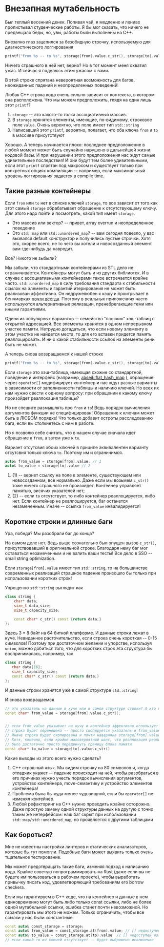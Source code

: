# Внезапная мутабельность

Был теплый весенний денек. Попивая чай, я медленно и лениво пролистывал студенческие работы. Я бы мог сказать, что ничего не предвещало беды, но, увы, работы были выполнены на C++.

Внезапно глаз зацепился за безобидную строчку, используемую для диагностического логгирования
```C++
printf("from %s -- to %s", storage[from].value.c_str(), storage[to].value.c_str());
``` 
Ничего страшного в ней нет, верно? Но в тот момент меня охватил ужас. И сейчас я поделюсь этим ужасом с вами.

В этой строке спрятана невероятная возможность для багов, неожиданных падений и неопределенных поведений!

Любая C++ строка кода очень сильно зависит от контекста, в котором она расположена.
Что мы можем предположить, глядя на один лишь этот `printf`?

1. `storage` -- это какого-то толка ассоциативный массив.
2. В `storage` хрянятся элементы, имеющие, по-видимому, строковое поле `value`. Очень вероятно, что поле имеет тип `std::string`
3. Написавший этот `printf`, вероятно, полагает, что оба ключа `from` и `to` в массиве присутствуют

Хорошо. А теперь начинается плохо: последнее предположение в любой момент может быть случайно нарушено в дальнейшей жизни кодовой базы.
И при нарушении этого предположения нас ждут самые удивительные последствия! И они будут тем более удивительными, если этот `printf` спрятан под макросом и существует только при конкретных опциях компиляции -- например, если максимальный уровень логгирования задается в compile time.

## Такие разные контейнеры

Если `from` или `to` нет в списке ключей `storage`, то все зависит от того как этот самый `storage` обрабатывает обращение к отсутствующему ключу. Для этого надо пойти и посмотреть, какой тип имеет `storage`.

- Это массив или вектор? -- привет, array overrun и неопределенное поведение
- Это `std::map` или `std::unordered_map`? -- вам сегодня повезло, у вас вызвался default конструктор и получились пустые строчки. Хотя это, скорее всего, не то чего вы хотели и новосозданный элемент вам где-нибудь да навредит.

Все? Никого не зыбыли?

Мы забыли, что стандартными контейнерами из STL дело не ограничивается. Контейнеры могут быть и из других библиотек. И в случае с ассоциативными контейнерами такое встречается крайне часто. `std::unordered_map` в силу требования стандарта к стабильности ссылок на элементы и гарантий итерирования не может быть реализован эффективно. Он недружелюбен к кэшу и проигрывает в бенчмарках [почти всегда](https://tessil.github.io/2016/08/29/benchmark-hopscotch-map.html). Поэтому в реальных приложениях часто используются альтернативные релизации, пренебрегающие теми или иными гарантиями.

Одини из популярных вариантов -- семейство "плоских" хэш-таблиц c открытой адресацией. Все элементы хранятся в одном непрерывном участке памяти. 
Нетрудно догадаться, что если новому элементу в этом участке не найдется места, то для его вставки придется память реаллоцировать. И ни о какой стабильности ссылок на элементы речи быть не может.

А теперь снова возвращаемся к нашей строке
```C++
printf("from %s -- to %s", storage[from].value.c_str(), storage[to].value.c_str());
``` 

Если `storage` это хэш-таблица, имеющая схожие со стандартной, поведение и интерфейс (например, [abseil::flat_hash_map](https://github.com/abseil/abseil-cpp/blob/master/absl/container/flat_hash_map.h) ), обращение через `operator[]` модифицирует контейнер и нас ждут разные варианты в зависимости от заполненности таблицы и наличию ключей. 
Но всех их нам нужно свести к одному вопросу: при обращении к какому ключу произойдет реаллокация таблицы?

Но не спешите размышлять про `from` и `to`! Ведь порядок вычисления аргументов функции не специфицирован! Обращение к ключам может быть в ЛЮБОМ порядке! Что только добавит остроты расследованию бага, если вы столкнетесь с ним в работе.

Но я позволю себе считать, что в нашем случае сначала идет обращение к `from`, а затем уже к `to`.

Вариант отсутсвия обоих ключей в приципе эквивалентен варианту отсутсвия только ключа `to`. Поэтому им и ограничимся.

```C++
auto& from_value = storage[from].value; // 1
auto& to_value = storage[to].value // 2
```

1. (1) -- вернет ссылку на поле в элементе, существующем или новосозданном, все нормально. Даже если мы возьмем `c_str()` тоже ничего страшного не произойдет. Контейнер управляет памятью, висячих указателей нет;
2. (2) -- если `to` отсутствует, то либо контейнер реаллоцируется, либо нет. Если контейнер не реаллоцируется, баг останется незамеченным. Иначе -- ссылка `from_value` инвалидируется!


## Короткие строки и длинные баги

Ура, победа? Мы разобрали баг до конца?

На самом деле нет. Ведь выше сознательно был опущен вызов `c_str()`, присутствовавший в оригинальной строке.
Благодаря нему баг мог оставаться незамеченным и не валить ваши тесты! Все дело в SSO -- small string optimization.

Если `storage[from].value` имеет тип `std::string`, то на большинстве современных реализаций страшное падение произошло бы только при использовании коротких строк! 

Упрощенно `std::string` выглядит как
```C++
class string {
    char* data;
    size_t data_size;
    size_t capacity_size;

    const char* c_str() const {return data;}
};
```
Здесь 3 * 8 байт на 64 битной платформе. И данные строки лежат в куче. Невиданное расточительство, если строка очень короткая -- 0-15 символов!
Поэтому при достаточном желании и упорстве, используя `union`, можно добиться того, что для коротких строк эта структура бы воспринималась, например, так

```C++
class string {
   char data[16];
   size_t capacity_size;
   const char* c_str() const {return data;}
};
```

И данные строки хранятся уже в самой структуре `std::string`!

И снова возвращаемся

```C++
// это указатель на данные в куче или в самой структуре строки? А кто ж его знает-то!
const char* from_value = storage[from].value.c_str(); 


// если from_value указывает на кучу и контейнер эффективно использует move-семантику, то при реаллокации
// строка будет перемещена -- просто скопируется указатель и from_value останется валидным.
// Иначе строка будет скопирована и почти наверняка storage[from].value.c_str() != from_value
// Хотя, конечно, если крайне маловероятный шанс, что реаллокация реализована через realloc и вам так чудесно повезло, что reallocу
// было достаточно просто передвинуть границу блока памяти
const char* to_value = storage[to].value.c_str() 
```

Какие выводы из этого всего нужно сделать?

1. С++  страшный язык. Мы видим строчку на 80 символов и, когда отладчик укажет -- падение происходит на ней, чтобы разобраться в его причинах нужно
учесть порядок вычисления аргументов, устройство контейнера, move-семантику и устройство элементов контейнера!
2. Проблема была бы куда менее чудовищной, если бы `operator[]` не изменял контейнер.
3. Любой рефакторинг на  С++ нужно проводить крайне осторожно. Даже простую замену одной структуры данных на другую с точно таким же интерфейсом: наш баг скрыт при использовании `std::map/std::unordered_map`, но проявляется с другими таблицами

## Как бороться?

Мне не известны настройки линтеров и статических анализаторов, которые бы тут помогли.
Подобные баги может выявить только очень тщательное тестирование.

Мы может предотвращать такие баги, изменяя подход к написанию кода. Крайне советую попрограммировать на Rust (даже если вы не будете им пользоваться в рабочем проекте), чтобы выработать привычку писать код, удовлетворяющий требованиям его borrow  checkerа.

Если мы гарантируем в C++ коде, что на контейнер и данные в нем единовременно могут быть либо только const ссылки, либо не более одной мутабельной ссылки, ошибка станет почти невозможной. 
Но гарантировать мы этого не можем. Только ограничить, чтобы все ссылки у нас были константные:

```C++
const auto& const_storage = storage;
const auto& from_value = const_storage.at(from).value; // [] недоступен из-за const
const auto& to_value = const_storage.at(to).value  // [] недоступен из-за const
// если какой-то из ключей отсутствует -- будет выброшено исключение
```


